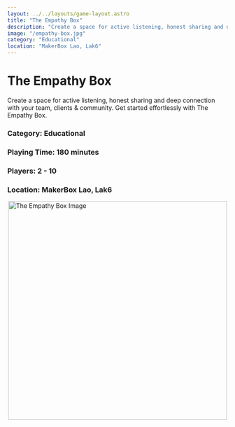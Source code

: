 ```yaml
---
layout: ../../layouts/game-layout.astro
title: "The Empathy Box"
description: "Create a space for active listening, honest sharing and deep connection with your team, clients & community."
image: "/empathy-box.jpg"
category: "Educational"
location: "MakerBox Lao, Lak6"
---
```

# The Empathy Box

Create a space for active listening, honest sharing and deep connection with your team, clients & community. Get started effortlessly with The Empathy Box.

### Category: Educational

### Playing Time: 180 minutes

### Players: 2 - 10

### Location: MakerBox Lao, Lak6

<img src="/empathy-box.jpg" alt="The Empathy Box Image" width="500" style="display: block; margin: 0 auto">

